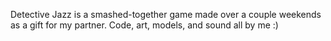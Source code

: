 Detective Jazz is a smashed-together game made over a couple weekends as a gift for my partner. Code, art, models, and sound all by me :)
